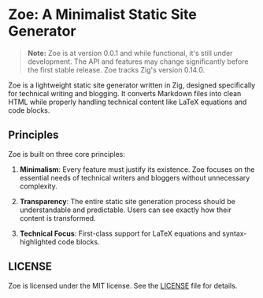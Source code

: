 # Zoe: A Minimalist Static Site Generator

> **Note:** Zoe is at version 0.0.1 and while functional, it's still under development. The API and features may change significantly before the first stable release. Zoe tracks Zig's version 0.14.0.

Zoe is a lightweight static site generator written in Zig, designed specifically for technical writing and blogging. It converts Markdown files into clean HTML while properly handling technical content like LaTeX equations and code blocks.

## Principles

Zoe is built on three core principles:

1. **Minimalism**: Every feature must justify its existence. Zoe focuses on the essential needs of technical writers and bloggers without unnecessary complexity.

2. **Transparency**: The entire static site generation process should be understandable and predictable. Users can see exactly how their content is transformed.

3. **Technical Focus**: First-class support for LaTeX equations and syntax-highlighted code blocks.

## LICENSE

Zoe is licensed under the MIT license. See the [LICENSE](LICENSE) file for details.